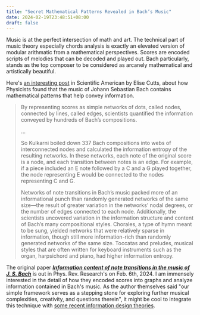 ```yaml
---
title: "Secret Mathematical Patterns Revealed in Bach’s Music"
date: 2024-02-19T23:48:51+08:00
draft: false
---
```


Music is at the perfect intersection of math and art. The technical part of music theory especially chords analysis is exactly an elevated version of modular arithmatic from a mathematical perspectives. Scores are encoded scripts of melodies that can be decoded and played out. Bach particularly, stands as the top composer to be considered as arcanely mathematical and artistically beautiful. 

Here's [an interesting post](https://www.scientificamerican.com/article/secret-mathematical-patterns-revealed-in-bachs-music/) in Scientific American by Elise Cutts, about how Physicists found that the music of Johann Sebastian Bach contains mathematical patterns that help convey information.

> By representing scores as simple networks of dots, called nodes, connected by lines, called edges, scientists quantified the information conveyed by hundreds of Bach’s compositions.
>
> ...
>
> So Kulkarni boiled down 337 Bach compositions into webs of interconnected nodes and calculated the information entropy of the resulting networks. In these networks, each note of the original score is a node, and each transition between notes is an edge. For example, if a piece included an E note followed by a C and a G played together, the node representing E would be connected to the nodes representing C and G.
>
> Networks of note transitions in Bach’s music packed more of an informational punch than randomly generated networks of the same size—the result of greater variation in the networks’ nodal degrees, or the number of edges connected to each node. Additionally, the scientists uncovered variation in the information structure and content of Bach’s many compositional styles. Chorales, a type of hymn meant to be sung, yielded networks that were relatively sparse in information, though still more information-rich than randomly generated networks of the same size. Toccatas and preludes, musical styles that are often written for keyboard instruments such as the organ, harpsichord and piano, had higher information entropy.

The original paper ***[Information content of note transitions in the music of J. S. Bach](https://doi.org/10.1103/PhysRevResearch.6.013136)*** is out in Phys. Rev. Research's on Feb. 6th, 2024. I am immensely interested in the detail of how they encoded scores into graphs and analyze information contained in Bach's music. As the author themselves said "our simple framework serves as a stepping stone for exploring further musical complexities, creativity, and questions therein", it might be cool to integrate this technique with [some recent information design theories](https://aritang.github.io/posts/suspense_n_surprise/).
